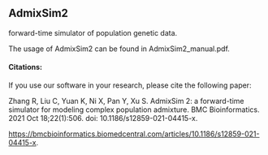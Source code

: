 ## AdmixSim2
forward-time simulator of population genetic data.

The usage of AdmixSim2 can be found in AdmixSim2_manual.pdf.

#### Citations:
If you use our software in your research, please cite the following paper:

Zhang R, Liu C, Yuan K, Ni X, Pan Y, Xu S. AdmixSim 2: a forward-time simulator for modeling complex population admixture. BMC Bioinformatics. 2021 Oct 18;22(1):506. doi: 10.1186/s12859-021-04415-x. 

https://bmcbioinformatics.biomedcentral.com/articles/10.1186/s12859-021-04415-x.
